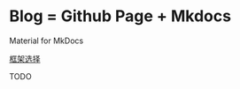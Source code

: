 # Blog = Github Page + Mkdocs

Material for MkDocs

[框架选择](https://www.zhihu.com/question/465048044/answer/2534255228)

TODO